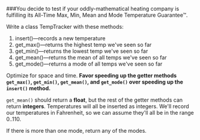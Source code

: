 ###You decide to test if your oddly-mathematical heating company is fulfilling its All-Time Max, Min, Mean and Mode Temperature Guarantee™.

Write a class TempTracker with these methods:

1. insert()—records a new temperature
2. get_max()—returns the highest temp we've seen so far
3. get_min()—returns the lowest temp we've seen so far
4. get_mean()—returns the mean of all temps we've seen so far
5. get_mode()—returns a mode of all temps we've seen so far

Optimize for space and time. **Favor speeding up the getter methods `get_max()`, `get_min()`, `get_mean()`, and `get_mode()` over speeding up the `insert()` method.**

`get_mean()` should return a **float**, but the rest of the getter methods can return **integers**. Temperatures will all be inserted as integers. We'll record our temperatures in Fahrenheit, so we can assume they'll all be in the range 0..110.

If there is more than one mode, return any of the modes.